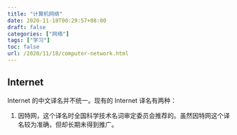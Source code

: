 ```yaml
---
title: "计算机网络"
date: 2020-11-18T00:29:57+08:00
draft: false
categories: ["网络"]
tags: ["学习"]
toc: false
url: /2020/11/18/computer-network.html
---
```


## Internet

Internet 的中文译名并不统一。现有的 Internet 译名有两种：

1. 因特网，这个译名时全国科学技术名词审定委员会推荐的。虽然因特网这个译名较为准确，但却长期未得到推广。

